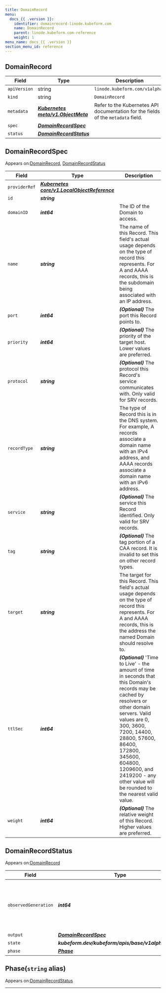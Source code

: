 ```yaml
---
title: DomainRecord
menu:
  docs_{{ .version }}:
    identifier: domainrecord-linode.kubeform.com
    name: DomainRecord
    parent: linode.kubeform.com-reference
    weight: 1
menu_name: docs_{{ .version }}
section_menu_id: reference
---
```


## DomainRecord
| Field | Type | Description |
| ------ | ----- | ----------- |
| `apiVersion` | string | `linode.kubeform.com/v1alpha1` |
|    `kind` | string | `DomainRecord` |
| `metadata` | ***[Kubernetes meta/v1.ObjectMeta](https://kubernetes.io/docs/reference/generated/kubernetes-api/v1.13/#objectmeta-v1-meta)***|Refer to the Kubernetes API documentation for the fields of the `metadata` field.|
| `spec` | ***[DomainRecordSpec](#domainrecordspec)***||
| `status` | ***[DomainRecordStatus](#domainrecordstatus)***||
## DomainRecordSpec

Appears on:[DomainRecord](#domainrecord), [DomainRecordStatus](#domainrecordstatus)

| Field | Type | Description |
| ------ | ----- | ----------- |
| `providerRef` | ***[Kubernetes core/v1.LocalObjectReference](https://kubernetes.io/docs/reference/generated/kubernetes-api/v1.13/#localobjectreference-v1-core)***||
| `id` | ***string***||
| `domainID` | ***int64***|The ID of the Domain to access.|
| `name` | ***string***|The name of this Record. This field's actual usage depends on the type of record this represents. For A and AAAA records, this is the subdomain being associated with an IP address.|
| `port` | ***int64***| ***(Optional)*** The port this Record points to.|
| `priority` | ***int64***| ***(Optional)*** The priority of the target host. Lower values are preferred.|
| `protocol` | ***string***| ***(Optional)*** The protocol this Record's service communicates with. Only valid for SRV records.|
| `recordType` | ***string***|The type of Record this is in the DNS system. For example, A records associate a domain name with an IPv4 address, and AAAA records associate a domain name with an IPv6 address.|
| `service` | ***string***| ***(Optional)*** The service this Record identified. Only valid for SRV records.|
| `tag` | ***string***| ***(Optional)*** The tag portion of a CAA record. It is invalid to set this on other record types.|
| `target` | ***string***|The target for this Record. This field's actual usage depends on the type of record this represents. For A and AAAA records, this is the address the named Domain should resolve to.|
| `ttlSec` | ***int64***| ***(Optional)*** 'Time to Live' - the amount of time in seconds that this Domain's records may be cached by resolvers or other domain servers. Valid values are 0, 300, 3600, 7200, 14400, 28800, 57600, 86400, 172800, 345600, 604800, 1209600, and 2419200 - any other value will be rounded to the nearest valid value.|
| `weight` | ***int64***| ***(Optional)*** The relative weight of this Record. Higher values are preferred.|
## DomainRecordStatus

Appears on:[DomainRecord](#domainrecord)

| Field | Type | Description |
| ------ | ----- | ----------- |
| `observedGeneration` | ***int64***| ***(Optional)*** Resource generation, which is updated on mutation by the API Server.|
| `output` | ***[DomainRecordSpec](#domainrecordspec)***| ***(Optional)*** |
| `state` | ***kubeform.dev/kubeform/apis/base/v1alpha1.State***| ***(Optional)*** |
| `phase` | ***[Phase](#phase)***| ***(Optional)*** |
## Phase(`string` alias)

Appears on:[DomainRecordStatus](#domainrecordstatus)

---

